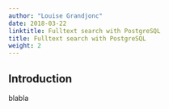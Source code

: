 ```yaml
---
author: "Louise Grandjonc"
date: 2018-03-22
linktitle: Fulltext search with PostgreSQL
title: Fulltext search with PostgreSQL
weight: 2
---
```



## Introduction

blabla
